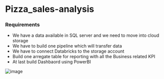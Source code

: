 # Pizza_sales-analysis

### Requirements
* We have a data available in SQL server and we need to move into cloud storage
* We have to build one pipeline which will transfer data
* We have to connect Databricks to the storage account
* Build one arregate table for reporting with all the Business related KPI
* At last build Dashbaord using PowerBI

  

![image](https://github.com/manasi1509/Pizza_sales-analysis/assets/145135610/15cbaa2b-f526-4fad-92b7-736b77b61734)


